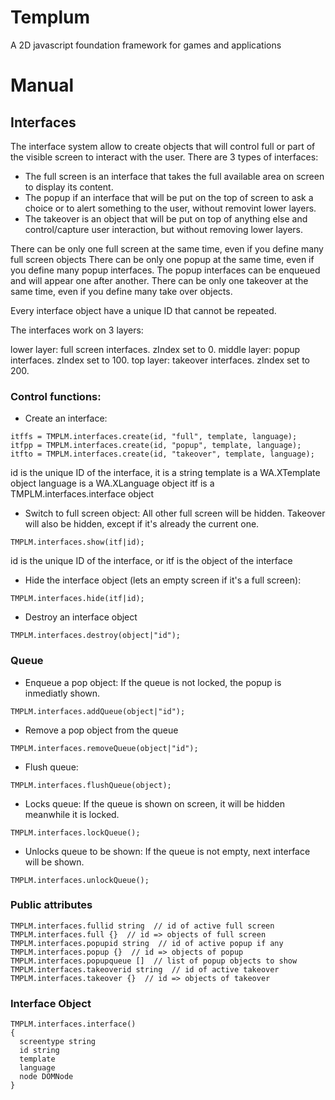 # Templum
A 2D javascript foundation framework for games and applications

# Manual

## Interfaces

The interface system allow to create objects that will control full or part of the visible screen to interact with the user.
There are 3 types of interfaces:
- The full screen is an interface that takes the full available area on screen to display its content.
- The popup if an interface that will be put on the top of screen to ask a choice or to alert something to the user, without removint lower layers.
- The takeover is an object that will be put on top of anything else and control/capture user interaction, but without removing lower layers.

There can be only one full screen at the same time, even if you define many full screen objects
There can be only one popup at the same time, even if you define many popup interfaces. The popup interfaces can be enqueued and will appear one after another.
There can be only one takeover at the same time, even if you define many take over objects.

Every interface object have a unique ID that cannot be repeated.

The interfaces work on 3 layers:

lower layer: full screen interfaces. zIndex set to 0.
middle layer: popup interfaces. zIndex set to 100.
top layer: takeover interfaces. zIndex set to 200.

### Control functions:

+ Create an interface:

```
itffs = TMPLM.interfaces.create(id, "full", template, language);
itfpp = TMPLM.interfaces.create(id, "popup", template, language);
itfto = TMPLM.interfaces.create(id, "takeover", template, language);
```

id is the unique ID of the interface, it is a string
template is a WA.XTemplate object
language is a WA.XLanguage object
itf is a TMPLM.interfaces.interface object

+ Switch to full screen object:
All other full screen will be hidden. Takeover will also be hidden, except if it's already the current one.
 
```
TMPLM.interfaces.show(itf|id);
```

id is the unique ID of the interface, or itf is the object of the interface

+ Hide the interface object (lets an empty screen if it's a full screen): 

```
TMPLM.interfaces.hide(itf|id);
```

+ Destroy an interface object

```
TMPLM.interfaces.destroy(object|"id");
```

### Queue


+ Enqueue a pop object:
If the queue is not locked, the popup is inmediatly shown.

```
TMPLM.interfaces.addQueue(object|"id");
```

+ Remove a pop object from the queue

```
TMPLM.interfaces.removeQueue(object|"id");
```

+ Flush queue:

```
TMPLM.interfaces.flushQueue(object);
```

+ Locks queue:
If the queue is shown on screen, it will be hidden meanwhile it is locked.

```
TMPLM.interfaces.lockQueue();
```

+ Unlocks queue to be shown:
If the queue is not empty, next interface will be shown.

```
TMPLM.interfaces.unlockQueue();
```


### Public attributes

```
TMPLM.interfaces.fullid string  // id of active full screen
TMPLM.interfaces.full {}  // id => objects of full screen
TMPLM.interfaces.popupid string  // id of active popup if any
TMPLM.interfaces.popup {}  // id => objects of popup
TMPLM.interfaces.popupqueue []  // list of popup objects to show
TMPLM.interfaces.takeoverid string  // id of active takeover
TMPLM.interfaces.takeover {}  // id => objects of takeover
```

### Interface Object

```
TMPLM.interfaces.interface()
{
  screentype string
  id string
  template
  language
  node DOMNode
}
```



